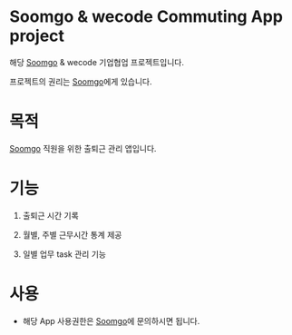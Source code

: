 # Soomgo & wecode Commuting App project

해당 [Soomgo](https://soomgo.com/) & wecode 기업협업 프로젝트입니다.

프로젝트의 권리는 [Soomgo](https://soomgo.com/)에게 있습니다.

# 목적

[Soomgo](https://soomgo.com/) 직원을 위한 출퇴근 관리 앱입니다.

# 기능

1. 출퇴근 시간 기록

2. 월별, 주별 근무시간 통계 제공

3. 일별 업무 task 관리 기능

# 사용

- 해당 App 사용권한은 [Soomgo](https://soomgo.com/)에 문의하시면 됩니다.
